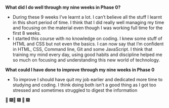 **What did I do well through my nine weeks in Phase 0?**


* During these 9 weeks I’ve learnt a lot. I can’t believe all the stuff I learnt in this short period of time. I think that I did really well managing my time and focusing on the material even though I was working full time for the first 8 weeks.
* I started this course with no knowledge on coding. I knew some stuff of HTML and CSS but not even the basics. I can now say that I’m confident in HTML, CSS, Command line, Git and some JavaScript.
I think that training my mind every day, using good habits and discipline helped me so much on focusing and understanding this new world of technology.  


**What could I have done to improve through my nine weeks in Phase 0**

* To improve I should have quit my job earlier and dedicated more time to studying and coding. I think doing both isn’t a good thing as I got too stressed and sometimes struggled to digest the information


:tada: :fireworks::tada: :fireworks: :tada: :fireworks:
